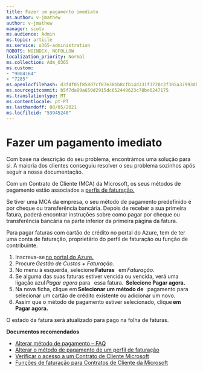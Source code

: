 ```yaml
---
title: Fazer um pagamento imediato
ms.author: v-jmathew
author: v-jmathew
manager: scotv
ms.audience: Admin
ms.topic: article
ms.service: o365-administration
ROBOTS: NOINDEX, NOFOLLOW
localization_priority: Normal
ms.collection: Adm_O365
ms.custom:
- "9004164"
- "7285"
ms.openlocfilehash: d3f4f05f858d7cf87e38bb8cfb14d331f3720c2f305a37993db82280e3dc0816
ms.sourcegitcommit: b5f7da89a650d2915dc652449623c78be6247175
ms.translationtype: MT
ms.contentlocale: pt-PT
ms.lasthandoff: 08/05/2021
ms.locfileid: "53945240"
---
```

# <a name="make-an-immediate-payment"></a>Fazer um pagamento imediato

Com base na descrição do seu problema, encontrámos uma solução para si. A maioria dos clientes conseguiu resolver o seu problema sozinhos após seguir a nossa documentação.

Com um Contrato de Cliente (MCA) da Microsoft, os seus métodos de pagamento estão associados a [perfis de faturação.](https://docs.microsoft.com/azure/billing/billing-how-to-change-credit-card?WT.mc_id=Portal-Microsoft_Azure_Support#change-payment-method-for-a-billing-profile)

Se tiver uma MCA da empresa, o seu método de pagamento predefinido é por cheque ou transferência bancária. Depois de receber a sua primeira fatura, poderá encontrar instruções sobre como pagar por cheque ou transferência bancária na parte inferior da primeira página da fatura.

Para pagar faturas com cartão de crédito no portal do Azure, tem de ter uma conta de faturação, proprietário do perfil de faturação ou função de contribuinte.

1. Inscreva-se [no portal do Azure.](https://portal.azure.com/)
2. Procure *Gestão de Custos + Faturação.*
3. No menu à esquerda, selecione **Faturas**   em *Faturação*.
4. Se alguma das suas faturas estiver vencida ou vencida, verá uma ligação azul *Pagar agora* para   essa fatura.  **Selecione Pagar agora.**
5. Na nova ficha, clique em **Selecionar um método de**   pagamento para selecionar um cartão de crédito existente ou adicionar um novo.
6. Assim que o método de pagamento estiver selecionado, clique **em Pagar agora.**

O estado da fatura será atualizado para pago na folha de faturas.

**Documentos recomendados**

- [Alterar método de pagamento – FAQ](https://docs.microsoft.com/azure/billing/billing-how-to-change-credit-card?WT.mc_id=Portal-Microsoft_Azure_Support#frequently-asked-questions)
- [Alterar o método de pagamento de um perfil de faturação](https://docs.microsoft.com/azure/cost-management-billing/manage/change-credit-card?WT.mc_id=Portal-Microsoft_Azure_Support#manage-credit-cards-for-a-microsoft-customer-agreement)
- [Verificar o acesso a um Contrato de Cliente Microsoft](https://docs.microsoft.com/azure/cost-management-billing/manage/change-credit-card?WT.mc_id=Portal-Microsoft_Azure_Support%22%20%5Cl%20%22manage-credit-cards-for-a-microsoft-customer-agreement%22%20%5Ct%20%22_blank#check-the-type-of-your-account)
- [Funções de faturação para Contratos de Cliente da Microsoft](https://docs.microsoft.com/azure/cost-management-billing/manage/understand-mca-roles)
